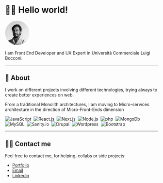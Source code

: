 # 👋🏼 Hello world!
<img src="./luca-santi-github-avatar-bw.png" height="80px" width="80px" style="margin-right:4px; border-radius: 40px" alt="Luca Santi Github Avatar black&white"/> 

I am Front End Developer and UX Expert in Università Commerciale Luigi Bocconi.  

---
## 🥸 About
I work on different projects involving different technologies, trying always to create better experiences on web.

From a traditional Monolith architectures, I am moving to Micro-services architecture in the direction of Micro-Front-Ends dimension

<img src="https://img.icons8.com/color/48/000000/javascript.png" height="40px" width="auto" style="margin-right:4px" alt="JavaScript"/> <img src="https://cdn.icon-icons.com/icons2/2415/PNG/512/react_original_logo_icon_146374.png" height="40px" width="auto" style="margin-right:4px" alt="React.js"/> <img src="https://cdn.icon-icons.com/icons2/2148/PNG/512/nextjs_icon_132160.png" height="40px" width="auto" style="margin-right:4px" alt="Next.js"/> <img src="https://cdn.icon-icons.com/icons2/2415/PNG/512/nodejs_plain_logo_icon_146409.png" height="40px" width="auto" style="margin-right:4px" alt="Node.js"/> <img src="https://cdn.icon-icons.com/icons2/2415/PNG/512/php_plain_logo_icon_146397.png" height="40px" width="auto" style="margin-right:4px" alt="php "/> <img src="https://cdn.icon-icons.com/icons2/2415/PNG/512/mongodb_original_logo_icon_146424.png" height="40px" width="auto" style="margin-right:4px" alt="MongoDb "/> <img src="https://cdn.icon-icons.com/icons2/2415/PNG/512/mysql_original_wordmark_logo_icon_146417.png" height="40px" width="auto" style="margin-right:4px" alt="MySQL "/> <img src="https://avatars.githubusercontent.com/u/17177659?s=200&v=4" height="40px" width="auto" style="margin-right:4px" alt="Sanity.io"/> <img src="https://cdn.icon-icons.com/icons2/2415/PNG/512/drupal_plain_wordmark_logo_icon_146541.png" height="40px" width="auto" style="margin-right:4px" alt="Drupal"/> <img src="https://cdn.icon-icons.com/icons2/2699/PNG/512/wordpress_logo_icon_167953.png" height="40px" width="auto" style="margin-right:4px" alt="Wordpress"/> <img src="https://getbootstrap.com/docs/5.2/assets/brand/bootstrap-logo-shadow.png" height="40px" width="auto" style="margin-right:4px" alt="Bootstrap"/> 

---
## 🤟🏼 Contact me

Feel free to contact me, for helping, collabs or side projects:
- [Portfolio](https://www.lucasanti.net)
- [Email](mailto:info@lucasanti.net)
- [Linkedin](https://it.linkedin.com/luca-santi-net)